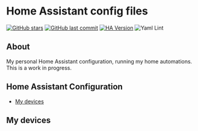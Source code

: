 # Home Assistant config files
[![GitHub stars](https://img.shields.io/github/stars/jamabrandao/home-assistant-config.svg?style=plasticr)](https://github.com/jamabrandao/home-assistant-config/stargazers)
[![GitHub last commit](https://img.shields.io/github/last-commit/jamabrandao/home-assistant-config.svg?style=plasticr)](https://github.com/jamabrandao/home-assistant-config/commits/master)
[![HA Version](https://img.shields.io/badge/Running%20Home%20Asssistant-0.118.4%20-darkblue)](https://github.com/home-assistant/core/releases/tag/0.118.4)
![Yaml Lint](https://github.com/jamabrandao/home-assistant-config/workflows/Yaml%20Lint/badge.svg)

## About
My personal Home Assistant configuration, running my home automations. This is a work in progress.

## Home Assistant Configuration
- [My devices](#my-devices)

## My devices